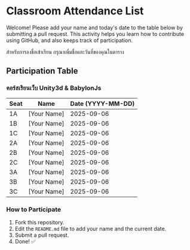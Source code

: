 # Classroom Attendance List

Welcome! Please add your name and today's date to the table below by submitting a pull request. This activity helps you learn how to contribute using GitHub, and also keeps track of participation. 

สำหรับการลงชื่อเข้าเรียน กรุณาเพิ่มชื่อและวันที่ของคุณในตาราง

## Participation Table

### คอร์สเรียนเว็บ Unity3d & BabylonJs


| Seat | Name           | Date (YYYY-MM-DD) |
|------|----------------|-------------------|
| 1A   | [Your Name]    | 2025-09-06        |
| 1B   | [Your Name]    | 2025-09-06        |
| 1C   | [Your Name]    | 2025-09-06        |
| 2A   | [Your Name]    | 2025-09-06        |
| 2B   | [Your Name]    | 2025-09-06        |
| 2C   | [Your Name]    | 2025-09-06        |
| 3A   | [Your Name]    | 2025-09-06        |
| 3B   | [Your Name]    | 2025-09-06        |
| 3C   | [Your Name]    | 2025-09-06        |

### How to Participate
1. Fork this repository.
2. Edit the `README.md` file to add your name and the current date.
3. Submit a pull request.
4. Done! ✅
